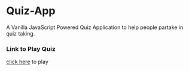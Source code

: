 # Quiz-App
A Vanilla JavaScript Powered Quiz Application to help people partake in quiz taking.

### Link to Play Quiz
[click here]() to play

